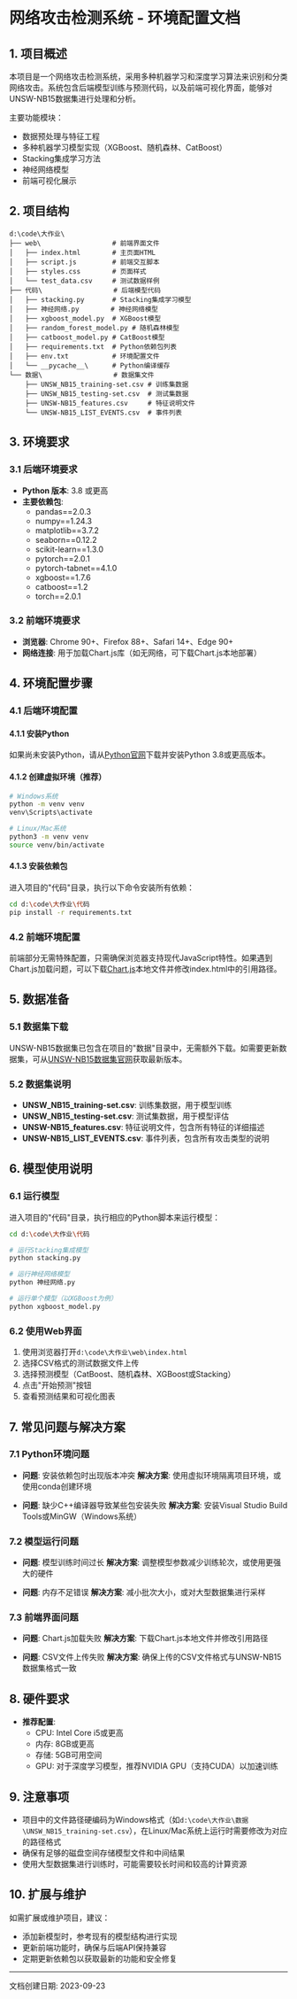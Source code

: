# 网络攻击检测系统 - 环境配置文档

## 1. 项目概述

本项目是一个网络攻击检测系统，采用多种机器学习和深度学习算法来识别和分类网络攻击。系统包含后端模型训练与预测代码，以及前端可视化界面，能够对UNSW-NB15数据集进行处理和分析。

主要功能模块：
- 数据预处理与特征工程
- 多种机器学习模型实现（XGBoost、随机森林、CatBoost）
- Stacking集成学习方法
- 神经网络模型
- 前端可视化展示

## 2. 项目结构

```
d:\code\大作业\
├── web\                  # 前端界面文件
│   ├── index.html        # 主页面HTML
│   ├── script.js         # 前端交互脚本
│   ├── styles.css        # 页面样式
│   └── test_data.csv     # 测试数据样例
├── 代码\                  # 后端模型代码
│   ├── stacking.py       # Stacking集成学习模型
│   ├── 神经网络.py        # 神经网络模型
│   ├── xgboost_model.py  # XGBoost模型
│   ├── random_forest_model.py # 随机森林模型
│   ├── catboost_model.py # CatBoost模型
│   ├── requirements.txt  # Python依赖包列表
│   ├── env.txt           # 环境配置文件
│   └── __pycache__\      # Python编译缓存
└── 数据\                  # 数据集文件
    ├── UNSW_NB15_training-set.csv # 训练集数据
    ├── UNSW_NB15_testing-set.csv  # 测试集数据
    ├── UNSW-NB15_features.csv     # 特征说明文件
    └── UNSW-NB15_LIST_EVENTS.csv  # 事件列表
```

## 3. 环境要求

### 3.1 后端环境要求

- **Python 版本**: 3.8 或更高
- **主要依赖包**:
  - pandas==2.0.3
  - numpy==1.24.3
  - matplotlib==3.7.2
  - seaborn==0.12.2
  - scikit-learn==1.3.0
  - pytorch==2.0.1
  - pytorch-tabnet==4.1.0
  - xgboost==1.7.6
  - catboost==1.2
  - torch==2.0.1

### 3.2 前端环境要求

- **浏览器**: Chrome 90+、Firefox 88+、Safari 14+、Edge 90+
- **网络连接**: 用于加载Chart.js库（如无网络，可下载Chart.js本地部署）

## 4. 环境配置步骤

### 4.1 后端环境配置

#### 4.1.1 安装Python

如果尚未安装Python，请从[Python官网](https://www.python.org/downloads/)下载并安装Python 3.8或更高版本。

#### 4.1.2 创建虚拟环境（推荐）

```bash
# Windows系统
python -m venv venv
venv\Scripts\activate

# Linux/Mac系统
python3 -m venv venv
source venv/bin/activate
```

#### 4.1.3 安装依赖包

进入项目的"代码"目录，执行以下命令安装所有依赖：

```bash
cd d:\code\大作业\代码
pip install -r requirements.txt
```

### 4.2 前端环境配置

前端部分无需特殊配置，只需确保浏览器支持现代JavaScript特性。如果遇到Chart.js加载问题，可以下载[Chart.js](https://www.chartjs.org/docs/latest/getting-started/installation.html)本地文件并修改index.html中的引用路径。

## 5. 数据准备

### 5.1 数据集下载

UNSW-NB15数据集已包含在项目的"数据"目录中，无需额外下载。如需要更新数据集，可从[UNSW-NB15数据集官网](https://research.unsw.edu.au/projects/unsw-nb15-dataset)获取最新版本。

### 5.2 数据集说明

- **UNSW_NB15_training-set.csv**: 训练集数据，用于模型训练
- **UNSW_NB15_testing-set.csv**: 测试集数据，用于模型评估
- **UNSW-NB15_features.csv**: 特征说明文件，包含所有特征的详细描述
- **UNSW-NB15_LIST_EVENTS.csv**: 事件列表，包含所有攻击类型的说明

## 6. 模型使用说明

### 6.1 运行模型

进入项目的"代码"目录，执行相应的Python脚本来运行模型：

```bash
cd d:\code\大作业\代码

# 运行Stacking集成模型
python stacking.py

# 运行神经网络模型
python 神经网络.py

# 运行单个模型（以XGBoost为例）
python xgboost_model.py
```

### 6.2 使用Web界面

1. 使用浏览器打开`d:\code\大作业\web\index.html`
2. 选择CSV格式的测试数据文件上传
3. 选择预测模型（CatBoost、随机森林、XGBoost或Stacking）
4. 点击"开始预测"按钮
5. 查看预测结果和可视化图表

## 7. 常见问题与解决方案

### 7.1 Python环境问题

- **问题**: 安装依赖包时出现版本冲突
  **解决方案**: 使用虚拟环境隔离项目环境，或使用conda创建环境

- **问题**: 缺少C++编译器导致某些包安装失败
  **解决方案**: 安装Visual Studio Build Tools或MinGW（Windows系统）

### 7.2 模型运行问题

- **问题**: 模型训练时间过长
  **解决方案**: 调整模型参数减少训练轮次，或使用更强大的硬件

- **问题**: 内存不足错误
  **解决方案**: 减小批次大小，或对大型数据集进行采样

### 7.3 前端界面问题

- **问题**: Chart.js加载失败
  **解决方案**: 下载Chart.js本地文件并修改引用路径

- **问题**: CSV文件上传失败
  **解决方案**: 确保上传的CSV文件格式与UNSW-NB15数据集格式一致

## 8. 硬件要求

- **推荐配置**:
  - CPU: Intel Core i5或更高
  - 内存: 8GB或更高
  - 存储: 5GB可用空间
  - GPU: 对于深度学习模型，推荐NVIDIA GPU（支持CUDA）以加速训练

## 9. 注意事项

- 项目中的文件路径硬编码为Windows格式（如`d:\code\大作业\数据\UNSW_NB15_training-set.csv`），在Linux/Mac系统上运行时需要修改为对应的路径格式
- 确保有足够的磁盘空间存储模型文件和中间结果
- 使用大型数据集进行训练时，可能需要较长时间和较高的计算资源

## 10. 扩展与维护

如需扩展或维护项目，建议：
- 添加新模型时，参考现有的模型结构进行实现
- 更新前端功能时，确保与后端API保持兼容
- 定期更新依赖包以获取最新的功能和安全修复

---

文档创建日期: 2023-09-23
